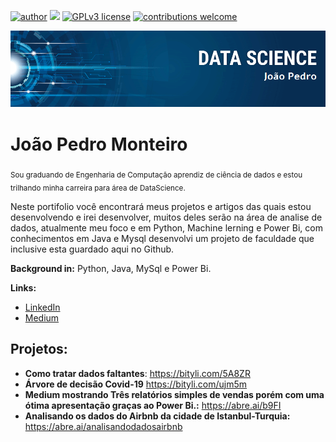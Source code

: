 [![author](https://img.shields.io/badge/author-joaopedro-red.svg)](https://www.linkedin.com/in/jo%C3%A3o-pedro-louren%C3%A7o-monteiro-57479a139/) [![](https://img.shields.io/badge/python-3.7+-blue.svg)](https://www.python.org/downloads/release/python-365/) [![GPLv3 license](https://img.shields.io/badge/License-GPLv3-blue.svg)](http://perso.crans.org/besson/LICENSE.html) [![contributions welcome](https://img.shields.io/badge/contributions-welcome-brightgreen.svg?style=flat)](https://github.com/carlosfab/data_science/issues)

<p align="center">
  <img src="banner.png" >
</p>

# João Pedro Monteiro
<sub>Sou graduando de Engenharia de Computação aprendiz de ciência de dados e estou trilhando minha carreira para área de DataScience.</sub>

Neste portifolio você encontrará meus projetos e artigos das quais estou desenvolvendo e irei desenvolver, muitos deles serão na área de analise de dados, atualmente meu foco e em Python, Machine lerning e Power Bi, com conhecimentos em Java e Mysql desenvolvi um projeto de faculdade que inclusive esta guardado aqui no Github.


**Background in:** Python, Java, MySql e Power Bi.

**Links:**
* [LinkedIn](https://www.linkedin.com/in/jo%C3%A3o-pedro-louren%C3%A7o-monteiro-57479a139/)
* [Medium](https://medium.com/@joaopedromonteiro2014)


## Projetos:


* **Como tratar dados faltantes**: https://bityli.com/5A8ZR
* **Árvore de decisão Covid-19**  https://bityli.com/ujm5m
* **Medium mostrando Três relatórios simples de vendas porém com uma ótima apresentação graças ao Power Bi.:** https://abre.ai/b9FI
* **Analisando os dados do Airbnb da cidade de Istanbul-Turquia:** https://abre.ai/analisandodadosairbnb
